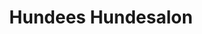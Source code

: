 ---
title: "Hundees Hundesalon"
url: /bad-neuenahr-ahrweiler/hundees-hundesalon/
shop: Tiersalon
---